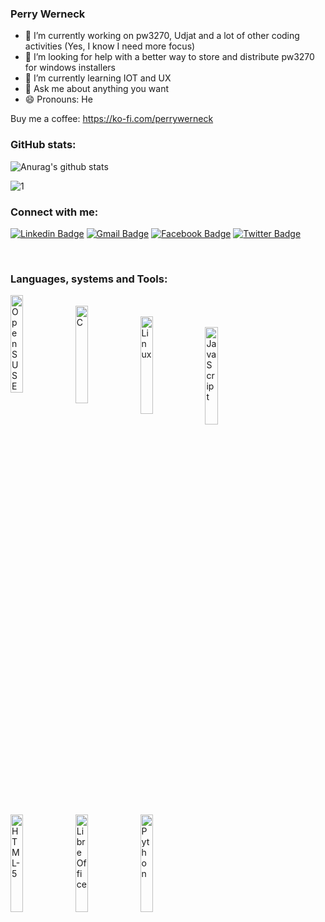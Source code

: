### Perry Werneck

- 🔭 I’m currently working on pw3270, Udjat and a lot of other coding activities (Yes, I know I need more focus)
- 🤔 I’m looking for help with a better way to store and distribute pw3270 for windows installers
- 🌱 I’m currently learning IOT and UX
- 💬 Ask me about anything you want
- 😄 Pronouns: He

Buy me a coffee: https://ko-fi.com/perrywerneck

### GitHub stats:

![Anurag's github stats](https://github-readme-stats.vercel.app/api?username=PerryWerneck&show_icons=true&theme=blue-green)

![1](https://github-readme-stats.vercel.app/api/top-langs/?username=PerryWerneck&theme=blue-green)

### Connect with me:

[![Linkedin Badge](https://img.shields.io/badge/-PerryWerneck-blue?style=flat-square&logo=Linkedin&logoColor=white&link=https://www.linkedin.com/in/PerryWerneck/)](https://www.linkedin.com/in/PerryWerneck/) 
[![Gmail Badge](https://img.shields.io/badge/-perry@werneck.eti.br-c14438?style=flat-square&logo=Gmail&logoColor=white&link=mailto:perry@werneck.eti.br)](mailto:perry@werneck.eti.br)
[![Facebook Badge](https://img.shields.io/badge/-Perry.Werneck-darkblue?style=flat-square&logo=Facebook&logoColor=white&link=https://www.facebook.com/perry.werneck)](mailto:perry@werneck.eti.br)
[![Twitter Badge](https://img.shields.io/badge/-perrywerneck-lightblue?style=flat-square&logo=Twitter&logoColor=white&link=https://twitter.com/perrywerneck)](https://twitter.com/perrywerneck)

<br />

### Languages, systems and Tools:

<img align="left" width="20%" alt="OpenSUSE" src="https://img.shields.io/badge/-OpenSUSE-black?logo=opensuse&style=for-the-badge" /><br />
<img align="left" width="20%" alt="C" src="https://img.shields.io/badge/-C/C++-black?logo=C&style=for-the-badge" /><br />
<img align="left" width="20%" alt="Linux" src="https://img.shields.io/badge/-Linux-black?logo=linux&style=for-the-badge" /><br />
<img align="left" width="20%" alt="JavaScript" src="https://img.shields.io/badge/-JavaScript-black?logo=javascript&style=for-the-badge" /><br />
<img align="left" width="20%" alt="HTML-5" src="https://img.shields.io/badge/-HTML5-black?logo=html5&style=for-the-badge" /><br />
<img align="left" width="20%" alt="LibreOffice" src="https://img.shields.io/badge/-LibreOffice-black?logo=libreoffice&style=for-the-badge" /><br />
<img align="left" width="20%" alt="Python" src="https://img.shields.io/badge/-Python-black?logo=python&style=for-the-badge" /><br />

